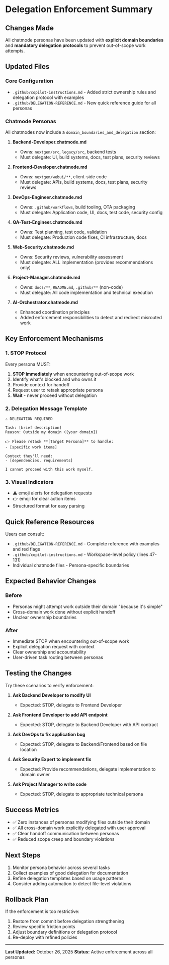 # Delegation Enforcement Summary

## Changes Made

All chatmode personas have been updated with **explicit domain boundaries** and **mandatory delegation protocols** to prevent out-of-scope work attempts.

## Updated Files

### Core Configuration
- `.github/copilot-instructions.md` - Added strict ownership rules and delegation protocol with examples
- `.github/DELEGATION-REFERENCE.md` - New quick reference guide for all personas

### Chatmode Personas
All chatmodes now include a `domain_boundaries_and_delegation` section:

1. **Backend-Developer.chatmode.md**
   - Owns: `nextgen/src`, `legacy/src`, backend tests
   - Must delegate: UI, build systems, docs, test plans, security reviews

2. **Frontend-Developer.chatmode.md**
   - Owns: `nextgen/webui/**`, client-side code
   - Must delegate: APIs, build systems, docs, test plans, security reviews

3. **DevOps-Engineer.chatmode.md**
   - Owns: `.github/workflows`, build tooling, OTA packaging
   - Must delegate: Application code, UI, docs, test code, security config

4. **QA-Test-Engineer.chatmode.md**
   - Owns: Test planning, test code, validation
   - Must delegate: Production code fixes, CI infrastructure, docs

5. **Web-Security.chatmode.md**
   - Owns: Security reviews, vulnerability assessment
   - Must delegate: ALL implementation (provides recommendations only)

6. **Project-Manager.chatmode.md**
   - Owns: `docs/**`, `README.md`, `.github/**` (non-code)
   - Must delegate: All code implementation and technical execution

7. **AI-Orchestrator.chatmode.md**
   - Enhanced coordination principles
   - Added enforcement responsibilities to detect and redirect misrouted work

## Key Enforcement Mechanisms

### 1. STOP Protocol
Every persona MUST:
1. **STOP immediately** when encountering out-of-scope work
2. Identify what's blocked and who owns it
3. Provide context for handoff
4. Request user to retask appropriate persona
5. **Wait** - never proceed without delegation

### 2. Delegation Message Template
```
⚠️ DELEGATION REQUIRED

Task: [brief description]
Reason: Outside my domain ([your domain])

👉 Please retask **[Target Persona]** to handle:
- [specific work items]

Context they'll need:
- [dependencies, requirements]

I cannot proceed with this work myself.
```

### 3. Visual Indicators
- ⚠️ emoji alerts for delegation requests
- 👉 emoji for clear action items
- Structured format for easy parsing

## Quick Reference Resources

Users can consult:
- `.github/DELEGATION-REFERENCE.md` - Complete reference with examples and red flags
- `.github/copilot-instructions.md` - Workspace-level policy (lines 47-131)
- Individual chatmode files - Persona-specific boundaries

## Expected Behavior Changes

### Before
- Personas might attempt work outside their domain "because it's simple"
- Cross-domain work done without explicit handoff
- Unclear ownership boundaries

### After
- Immediate STOP when encountering out-of-scope work
- Explicit delegation request with context
- Clear ownership and accountability
- User-driven task routing between personas

## Testing the Changes

Try these scenarios to verify enforcement:

1. **Ask Backend Developer to modify UI**
   - Expected: STOP, delegate to Frontend Developer

2. **Ask Frontend Developer to add API endpoint**
   - Expected: STOP, delegate to Backend Developer with API contract

3. **Ask DevOps to fix application bug**
   - Expected: STOP, delegate to Backend/Frontend based on file location

4. **Ask Security Expert to implement fix**
   - Expected: Provide recommendations, delegate implementation to domain owner

5. **Ask Project Manager to write code**
   - Expected: STOP, delegate to appropriate technical persona

## Success Metrics

- ✅ Zero instances of personas modifying files outside their domain
- ✅ All cross-domain work explicitly delegated with user approval
- ✅ Clear handoff communication between personas
- ✅ Reduced scope creep and boundary violations

## Next Steps

1. Monitor persona behavior across several tasks
2. Collect examples of good delegation for documentation
3. Refine delegation templates based on usage patterns
4. Consider adding automation to detect file-level violations

## Rollback Plan

If the enforcement is too restrictive:
1. Restore from commit before delegation strengthening
2. Review specific friction points
3. Adjust boundary definitions or delegation protocol
4. Re-deploy with refined policies

---

**Last Updated:** October 26, 2025
**Status:** Active enforcement across all personas
